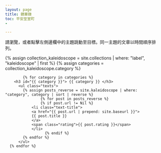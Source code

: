 ```yaml
---
layout: page
title: 鏡華錄
toc: 平安至室町
- 

---
```


<div>請瀏覽，或者點擊左側邊欄中的主題跳動至目標。同一主題的文章以時間順序排列。</div>

<div class="toc">

  {% assign collection_kaleidoscope = site.collections | where: "label", "kaleidoscope" | first %}
  {% assign categories = collection_kaleidoscope.category %}

			{% for category in categories %}
        <h3 id="{{ category }}"> {{ category }} </h3>
          <ul class="texts">
            {% assign posts_reverse = site.kaleidoscope | where: "category", category | sort | reverse %}
				    {% for post in posts_reverse %}
			  	    {% if post.url != Nil %}
                <li class="text-title">
                <a href="{{ post.url | prepend: site.baseurl }}">
                {{ post.title }} 
                </a>
                <span class="rating">{{ post.rating }}</span>
                </li>
				      {% endif %}
            {% endfor %} 
          </ul> 
      {% endfor %}

</div>
